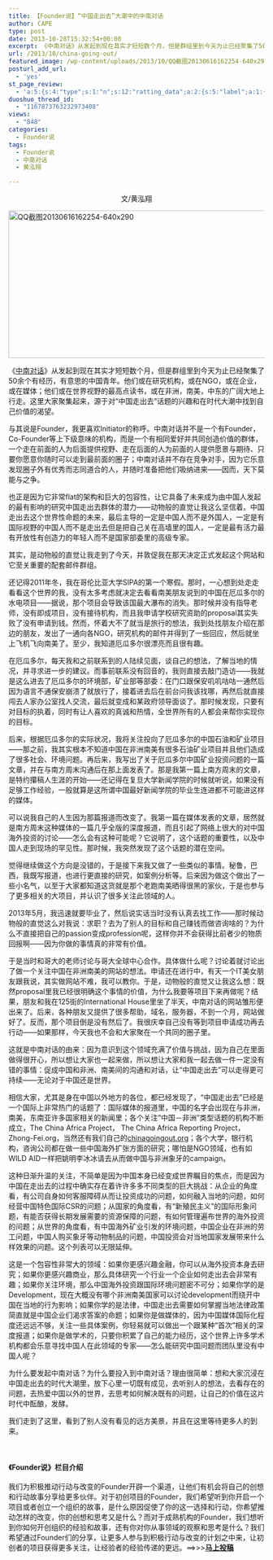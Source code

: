```yaml
---
title: 【Founder说】“中国走出去”大潮中的中南对话
author: CAPE
type: post
date: 2013-10-28T15:32:54+00:00
excerpt: 《中南对话》从发起到现在其实才短短数个月，但是群组里到今天为止已经聚集了50余个有经历，有意思的中国青年。他们或在研究机构，或在NGO，或在企业，或在媒体；他们或在世界视野的最高点读书，或在非洲，南美，中东的广阔大地上行走。这里大家聚集起来，源于对“中国走出去”话题的兴趣和在时代大潮中找到自己价值的渴望。
url: /2013/10/china-going-out/
featured_image: /wp-content/uploads/2013/10/QQ截图20130616162254-640x290.png
posturl_add_url:
  - 'yes'
st_page_review:
  - 'a:5:{s:4:"type";s:1:"n";s:12:"ratting_data";a:2:{s:5:"label";a:1:{i:0;s:0:"";}s:5:"score";a:1:{i:0;s:1:"0";}}s:7:"postion";s:2:"tl";s:5:"title";s:0:"";s:11:"score_label";s:0:"";}'
duoshuo_thread_id:
  - "1167873763232973408"
views:
  - "848"
categories:
  - Founder说
tags:
  - Founder说
  - 中南对话
  - 黄泓翔

---
```

<p style="text-align: center;">
  文/黄泓翔
</p>

[<img class="alignnone size-full wp-image-7863" alt="QQ截图20130616162254-640x290" src="http://hicape.com/wp-content/uploads/2013/10/QQ截图20130616162254-640x290.png" width="640" height="290" srcset="http://hicape.com/wp-content/uploads/2013/10/QQ截图20130616162254-640x290.png 640w, http://hicape.com/wp-content/uploads/2013/10/QQ截图20130616162254-640x290-300x135.png 300w" sizes="(max-width: 640px) 100vw, 640px" />][1]

《<a href="http://www.chinagoingout.org/" target="_blank">中南对话</a>》从发起到现在其实才短短数个月，<wbr />但是群组里到今天为止已经聚集了50余个有经历，<wbr />有意思的中国青年。他们或在研究机构，或在NGO，或在企业，<wbr />或在媒体；他们或在世界视野的最高点读书，或在非洲，南美，<wbr />中东的广阔大地上行走。这里大家聚集起来，源于对“中国走出去”<wbr />话题的兴趣和在时代大潮中找到自己价值的渴望。

与其说是Founder，我更喜欢Initiator的称呼。<wbr />中南对话并不是一个有Founder，Co-Founder等上<wbr />下级意味的机构，而是一个有相同爱好并共同创造价值的群体，<wbr />一个走在前面的人为后面提供视野、<wbr />走在后面的人为前面的人提供愿景与期待、<wbr />只要你愿意你随时可以走到最前面的圈子；<wbr />中南对话并不存在竞争对手，<wbr />因为它乐意发现圈子外有优秀而志同道合的人，<wbr />并随时准备把他们吸纳进来——因而，天下莫能与之争。

也正是因为它非常flat的架构和巨大的包容性，<wbr />让它具备了未来成为由中国人发起的最有影响的研究中国走出去群体<wbr />的潜力——动物般的直觉让我这么坚信着。<wbr />中国走出去这个世界性命题的未来，<wbr />最后主导的一定是中国人而不是外国人，<wbr />一定是有国际视野的中国人而不是走出去但是把自己关在高墙里的国<wbr />人，<wbr />一定是最有活力最有开放性有创造力的年轻人而不是国家部委里的高<wbr />级专家。

其实，是动物般的直觉让我走到了今天，<wbr />并敦促我在那天决定正式发起这个网站和它至关重要的配套邮件群组<wbr />。

还记得2011年冬，我在哥伦比亚大学SIPA的第一个寒假。<wbr />那时，一心想到处走走看看这个世界的我，<wbr />没有太多考虑就决定去看看南美朋友说到的中国在厄瓜多尔的水电项<wbr />目——据说，那个项目会导致该国最大瀑布的消失。<wbr />那时候并没有指导老师，没有即成项目，没有接待机构，<wbr />而且我申请学校研究资助的proposal其实失败了没有申请到<wbr />钱。然而，怀着大不了就当是旅行的想法，<wbr />我到处找朋友介绍在那边的朋友，发出了一通向各NGO，<wbr />研究机构的邮件并得到了一些回应，然后就坐上飞机飞向南美了。<wbr />至少，我知道厄瓜多尔很漂亮而且很有趣。

在厄瓜多尔，每天我和之前联系到的人陆续见面，谈自己的想法，<wbr />了解当地的情况，并寻求进一步的建议。而事前联系没有回音的，<wbr />我则直接去敲门造访——我就是这么进去了厄瓜多尔的环境部，<wbr />矿业部等部委：<wbr />在门口跟保安叽叽咕咕一通然后因为语言不通保安崩溃了就放行了，<wbr />接着进去后在前台问我该找哪，<wbr />再然后就直接闯去人家办公室找人交流，<wbr />最后就变成和某政府领导面谈了。那时候发现，<wbr />只要有对目标的执着，同时有让人喜欢的真诚和热情，<wbr />全世界所有的人都会来帮你实现你的目标。

后来，根据厄瓜多尔的实际状况，<wbr />我将关注投向了厄瓜多尔的中国石油和矿业项目——那之前，<wbr />我其实根本不知道中国在非洲南美有很多石油矿业项目并且他们造成<wbr />了很多社会、环境问题。再后来，<wbr />我写出了关于厄瓜多尔中国矿业投资问题的一篇文章，<wbr />并在与南方周末沟通后在那上面发表了。<wbr />那是我第一篇上南方周末的文章，是特约攥稿人生涯的开始——<wbr />还记得在复旦大学新闻学院的时候就听说，如果没有足够工作经验，<wbr />一般就算是这所谓中国最好新闻学院的毕业生连进都不可能进这样的<wbr />媒体。

可以说我自己的人生因为那篇报道而改变了。<wbr />我第一篇在媒体发表的文章，<wbr />居然就是南方周末这种媒体的一篇几乎全版的深度报道，<wbr />而且引起了网络上很大的对中国海外投资的讨论——<wbr />怎么会有这种可能呢？它说明了，这个话题的重要性，<wbr />以及中国人走到现场的罕见性。那时候，<wbr />我突然发现了这个话题的潜在空间。

觉得继续做这个方向是没错的，<wbr />于是接下来我又做了一些类似的事情。秘鲁，巴西，我既写报道，<wbr />也进行更直接的研究，如案例分析等。<wbr />后来因为做这个做出了一些小名气，<wbr />以至于大家都知道这货就是那个老跑南美晒得很黑的家伙，<wbr />于是也参与了更多相关的大项目，并认识了很多关注此领域的人。

2013年5月，我迅速就要毕业了，<wbr />然后说实话当时没有认真去找工作——<wbr />那时候动物般的直觉这么对我说：求职？<wbr />去为了别人的目标和自己赚钱而做咨询啥的？为什么不直接把自己的<wbr />passion变成profession呢，<wbr />这样你并不会获得比前者少的物质回报啊——<wbr />因为你做的事情真的非常有价值。

于是当时和哥大的老师讨论与哥大全球中心合作。具体做什么呢？<wbr />讨论着就讨论出了做一个关注中国在非洲南美的网站的想法。<wbr />申请还在进行中，有天一个IT美女朋友跟我说，其实做网站不难，<wbr />我可以教你。于是，动物般的直觉又让我这么想：既然propos<wbr />al里我已经很明确这个事情的价值，<wbr />为什么我要等项目下来再做呢？结果，朋友和我在125街的Int<wbr />ernational House里坐了半天，中南对话的网站雏形便出来了。后来，<wbr />各种朋友又提供了很多帮助，域名，服务器，不到一个月，<wbr />网站做好了。反而，那个项目倒是没有然后了。<wbr />我很庆幸自己没有等到项目申请成功再去行动——如果那样，<wbr />今天我也不会和大家聚在一个共同的圈子里。

这就是中南对话的由来：因为意识到这个领域充满了价值与挑战，<wbr />因为自己在里面做得很开心，所以想让大家也一起来做，<wbr />所以想让大家和我一起去做一件一定没有错的事情：<wbr />促成中国和非洲、南美间的沟通和对话，让“中国走出去”<wbr />可以走得更可持续——无论对于中国还是世界。

相信大家，尤其是身在中国以外地方的各位，都已经发现了，“<wbr />中国走出去”已经是一个国际上非常热门的话题了：<wbr />国际媒体的报道里，中国的名字会出现在与非洲，南美，<wbr />东南亚许多国家相关的新闻里；各个关注“中国－非洲”<wbr />类型话题的机构不断成立，The China Africa Project， The China Africa Reporting Project，Zhong-Fei.org，<wbr />当然还有我们自己的<a href="http://chinagoingout.org/" target="_blank">chinagoingout.org</a>；<wbr />各个大学，银行机构，<wbr />咨询公司都在做一些中国海外扩张方面的研究；哪怕是NGO领域，<wbr />也有如WILD AID一样把姚明李冰冰请去从而做中国与非洲象牙的campai<wbr />gn。

这种日渐升温的关注，<wbr />不简单是因为中国本身已经变成世界瞩目的焦点，<wbr />而是因为中国在走出去的过程中确实存在着许许多多不同类型的巨大<wbr />挑战：从企业的角度看，<wbr />有公司自身如何客服障碍从而让投资成功的问题，<wbr />如何融入当地的问题，如何经营中国特色国际CSR的问题；<wbr />从国家的角度看，有“新殖民主义”的国际形象问题，<wbr />有能否获得长期发展需要的资源保障的问题，<wbr />有如何管理遍布世界的海外投资的问题；从世界的角度看，<wbr />有中国海外矿业引发的环境问题，中国企业在非洲的劳工问题，<wbr />中国人购买象牙等动物制品的问题，<wbr />中国投资会对当地国家发展带来什么样效果的问题。<wbr />这个列表可以无限延伸。

这是一个包容性非常大的领域：如果你更感兴趣金融，<wbr />你可以从海外投资本身去研究；如果你更感兴趣商业，<wbr />那么具体研究一个行业一个企业如何走出去会非常有趣；<wbr />如果你关注环境，那么中国海外投资跟国际环境问题密不可分；<wbr />如果你学的是Development，<wbr />现在大概没有哪个非洲南美国家可以讨论development而<wbr />绕开中国在当地的行为影响；如果你学的是法律，<wbr />中国走出去需要如何掌握当地法律政策简直就是中国企业们渴求答案<wbr />的命题；如果你是做媒体的，因为中国媒体国际化程度还远远不够，<wbr />关注一些具体案例，你轻易就可以做出一个跟某种“首次”<wbr />相关的深度报道；如果你是做学术的，<wbr />只要你积累了自己的能力经历，<wbr />这个世界上许多学术机构都会乐意寻找中国人在此领域的专家——<wbr />怎么能研究中国问题而团队里没有中国人呢？

为什么要发起中南对话？为什么要投入到中南对话？理由很简单：<wbr />想和大家沉浸在中国走出去的时代大潮里，放下心里一切既有成见，<wbr />去听别人的想法，去看存在的问题，去热爱中国以外的世界，<wbr />去思考如何解决既有的问题，让自己的价值在这片时代中酝酿，<wbr />发酵。

我们走到了这里，看到了别人没有看见的远方美景，<wbr />并且在这里等待更多人的到来。

&nbsp;

#### **《Founder说》栏目介绍**

我们为积极推动行动与改变的Founder开辟一个渠道，让他们有机会将自己的创想和行动故事分享给更多伙伴。对于初创项目的Founder，我们希望听到你开启一个项目或者创立一个组织的故事，是什么原因促使了你的这一选择和行动，你希望推动怎样的改变，你的创想和思考又是什么？而对于成熟机构的Founder，我们想听到你如何开创组织的经验和故事，还有你对你从事领域的观察和思考是什么？我们希望通过Founder们的分享，让更多人参与到积极行动与改变的计划之中来，让初创者的项目获得更多关注，让经验者的经验传递的更远。==>>>**[马上投稿][2]**

&nbsp;

 [1]: http://hicape.com/wp-content/uploads/2013/10/QQ截图20130616162254-640x290.png
 [2]: mailto:capechina2011@gmail.com
